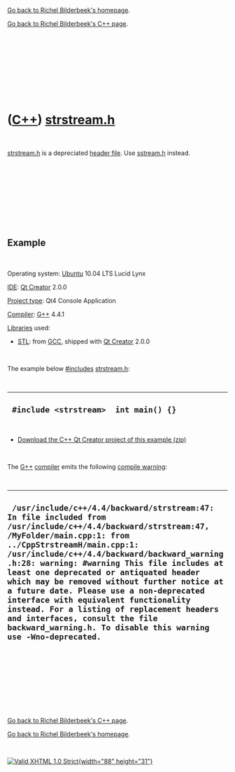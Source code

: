 [Go back to Richel Bilderbeek's homepage](index.htm).

[Go back to Richel Bilderbeek's C++ page](Cpp.htm).

 

 

 

 

 

([C++](Cpp.htm)) [strstream.h](CppStrstreamH.htm)
=================================================

 

[strstream.h](CppStrstreamH.htm) is a depreciated [header
file](CppHeaderFile.htm). Use [sstream.h](CppSstreamH.htm) instead.

 

 

 

 

 

Example
-------

 

Operating system: [Ubuntu](http://www.ubuntu.com) 10.04 LTS Lucid Lynx

[IDE](CppIde.htm): [Qt Creator](CppQt.htm) 2.0.0

[Project type](CppQtProjectType.htm): Qt4 Console Application

[Compiler](CppCompiler.htm): [G++](CppGpp.htm) 4.4.1

[Libraries](CppLibrary.htm) used:

-   [STL](CppStl.htm): from [GCC](CppGcc.htm), shipped with [Qt
    Creator](CppQt.htm) 2.0.0

 

The example below [\#includes](CppInclude.htm)
[strstream.h](CppStrstreamH.htm):

 

  ----------------------------------------
  ` #include <strstream>  int main() {}`
  ----------------------------------------

 

-   [Download the C++ Qt Creator project of this
    example (zip)](CppSstreamH.zip)

 

The [G++](CppGpp.htm) [compiler](CppCompiler.htm) emits the following
[compile warning](CppCompileWarning.htm):

 

  ---------------------------------------------------------------------------------------------------------------------------------------------------------------------------------------------------------------------------------------------------------------------------------------------------------------------------------------------------------------------------------------------------------------------------------------------------------------------------------------------------------------------------------------------------------------------------------------------------
  ` /usr/include/c++/4.4/backward/strstream:47: In file included from /usr/include/c++/4.4/backward/strstream:47, /MyFolder/main.cpp:1: from ../CppStrstreamH/main.cpp:1: /usr/include/c++/4.4/backward/backward_warning.h:28: warning: #warning This file includes at least one deprecated or antiquated header which may be removed without further notice at a future date. Please use a non-deprecated interface with equivalent functionality instead. For a listing of replacement headers and interfaces, consult the file backward_warning.h. To disable this warning use -Wno-deprecated.`
  ---------------------------------------------------------------------------------------------------------------------------------------------------------------------------------------------------------------------------------------------------------------------------------------------------------------------------------------------------------------------------------------------------------------------------------------------------------------------------------------------------------------------------------------------------------------------------------------------------

 

 

 

 

 

[Go back to Richel Bilderbeek's C++ page](Cpp.htm).

[Go back to Richel Bilderbeek's homepage](index.htm).

 

[![Valid XHTML 1.0 Strict](valid-xhtml10.png){width="88"
height="31"}](http://validator.w3.org/check?uri=referer)
